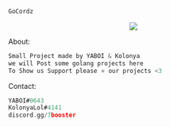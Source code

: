 
```go 
GoCordz 
```

<p align="center">
  <img src="https://user-images.githubusercontent.com/116932476/198799050-e47bae97-de86-4ce4-a6d6-d55b23eb0679.png" />
</p>


About:


```go
Small Project made by YABOI & Kolonya
we will Post some golang projects here
To Show us Support please ⭐ our projects <3
```

Contact:

```go
YABOI#0643
KolonyaLol#4141
discord.gg/7booster

```

